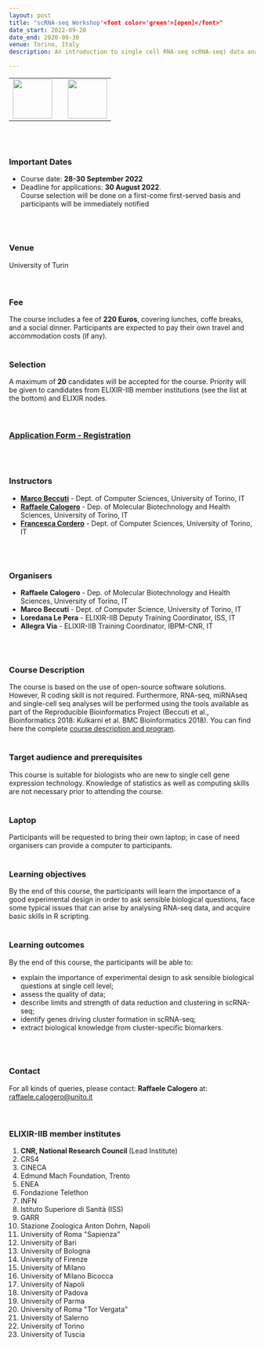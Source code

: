 ```yaml
---
layout: post
title: "scRNA-seq Workshop"<font color='green'>[open]</font>"
date_start: 2022-09-28 
date_end: 2020-09-30   
venue: Torino, Italy
description: An introduction to single cell RNA-seq scRNA-seq) data analysis. This course aims to provide participants with theoretical and practical knowledge on how to perform bioinformatic analyses of scRNA-seq data using open-source software solutions. scRNA-seq analyses will be performed using the tools available as part of the Reproducible Bioinformatics Project: rCASC and its graphical interface. This course is suitable for biologists who are new to single cell gene expression technology. Knowledge of statistics as well as computing skills are not necessary prior to attending the course.

---
```


<table border="0" width="600">
<tr>
<td><a href="https://elixir-iib-training.github.io/website/"><img src="../../../img/logo_iib.png" height="80"></a></td>
<td weight="20"></td>
<td><a href="https://www.unito.it/"><img src="../../../img/Logo_unito.png" height="80"></a></td>
</tr>
</table>
<br>
<br>

### Important Dates
- Course date: **28-30 September 2022**
- Deadline for applications: **30 August 2022**.<br>Course selection will be done on a first-come first-served basis and participants will be immediately notified
<br>
<br>

### Venue
University of Turin<br>
<br>
<br>

### Fee 
The course includes a fee of **220 Euros**, covering lunches, coffe breaks, and a social dinner. Participants are expected to pay their own travel and accommodation costs (if any).
<br>
<br>

### Selection
A maximum of **20** candidates will be accepted for the course. Priority will be given to candidates from ELIXIR-IIB member institutions (see the list at the bottom) and ELIXIR nodes.
<br>
<br>
<br>

### [Application Form - Registration](https://bit.ly/3qIzKNP)
<br>
<br>


### Instructors
- [**Marco Beccuti**](https://elixir-iib-training.github.io/website/instructors/marco_beccuti.html) - Dept. of Computer Sciences, University of Torino, IT
- [**Raffaele Calogero**](https://elixir-iib-training.github.io/website/instructors/raffaele_calogero.html) - Dep. of Molecular Biotechnology and Health Sciences, University of Torino, IT
- [**Francesca Cordero**]() - Dept. of Computer Sciences, University of Torino, IT
<br>
<br>


### Organisers
- **Raffaele Calogero** - Dep. of Molecular Biotechnology and Health Sciences, University of Torino, IT 
- **Marco Beccuti** - Dept. of Computer Science, University of Torino, IT
- **Loredana Le Pera** - ELIXIR-IIB Deputy Training Coordinator, ISS, IT
- **Allegra Via** - ELIXIR-IIB Training Coordinator, IBPM-CNR, IT
<br>
<br>

### Course Description
The course is based on the use of open-source software solutions. However, R coding skill is not required. Furthermore, RNA-seq, miRNAseq and single-cell seq analyses will be performed using the tools available as part of the Reproducible Bioinformatics Project (Beccuti et al., Bioinformatics 2018: Kulkarni et al. BMC Bioinformatics 2018). You can find here the complete [course description and program](https://github.com/ELIXIR-IIB-training/website/tree/gh-pages/docs/booklet_v2.pdf). 
<br>
<br>


### Target audience and prerequisites
This course is suitable for biologists who are new to single cell gene
expression technology. Knowledge of statistics as well as computing skills are not necessary prior to attending the course.
<br>
<br>

### Laptop
Participants will be requested to bring their own laptop; in case of need organisers can provide a computer to participants.
<br>
<br>

### Learning objectives
By the end of this course, the participants will learn the importance of a good experimental design in order to ask sensible biological questions, face some typical issues that can arise by analysing RNA-seq data, and acquire basic skills in R scripting.
<br>
<br>

### Learning outcomes
By the end of this course, the participants will be able to:
- explain the importance of experimental design to ask sensible biological questions at single cell level;
- assess the quality of data;
- describe limits and strength of data reduction and clustering in scRNA-seq;
- identify genes driving cluster formation in scRNA-seq;
- extract biological knowledge from cluster-specific biomarkers.
<br>
<br>


### Contact
For all kinds of queries, please contact: **Raffaele Calogero** at: <raffaele.calogero@unito.it>
<br>
<br>
<br>

<h3>ELIXIR-IIB member institutes</h3>
<ol>
   <li> <b>CNR, National Research Council </b> (Lead Institute)</li>
   <li> CRS4</li>
   <li> CINECA</li>
   <li> Edmund Mach Foundation, Trento</li>
   <li> ENEA</li>
   <li> Fondazione Telethon</li> 
   <li> INFN</li>
   <li> Istituto Superiore di Sanità (ISS)</li> 
   <li> GARR</li>
   <li> Stazione Zoologica Anton Dohrn, Napoli</li>
   <li> University of Roma "Sapienza"</li>
   <li> University of Bari</li>
   <li> University of Bologna</li>
   <li> University of Firenze</li>
   <li> University of Milano</li>
   <li> University of Milano Bicocca</li>
   <li> University of Napoli</li>
   <li> University of Padova</li>
   <li> University of Parma</li>
   <li> University of Roma "Tor Vergata"</li>
   <li> University of Salerno</li>
   <li> University of Torino</li>
   <li> University of Tuscia </li>
</ol>
